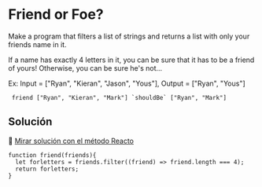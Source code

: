 # Friend or Foe?

Make a program that filters a list of strings and returns a list with only your friends name in it.

If a name has exactly 4 letters in it, you can be sure that it has to be a friend of yours! Otherwise, you can be sure he's not...

Ex: Input = ["Ryan", "Kieran", "Jason", "Yous"], Output = ["Ryan", "Yous"]

```
 friend ["Ryan", "Kieran", "Mark"] `shouldBe` ["Ryan", "Mark"]

```

## Solución

🔗 [ Mirar solución con el método Reacto ](../js/05-friend-or-foe.js.js)

```
function friend(friends){
  let forletters = friends.filter((friend) => friend.length === 4);
  return forletters;
}
```
